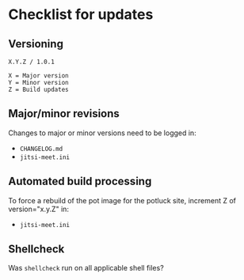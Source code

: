 # Checklist for updates

## Versioning
```
X.Y.Z / 1.0.1

X = Major version
Y = Minor version
Z = Build updates
```

## Major/minor revisions
Changes to major or minor versions need to be logged in:
* `CHANGELOG.md`
* `jitsi-meet.ini`

## Automated build processing
To force a rebuild of the pot image for the potluck site, increment Z of version="x.y.Z" in:
* `jitsi-meet.ini`

## Shellcheck
Was `shellcheck` run on all applicable shell files?
